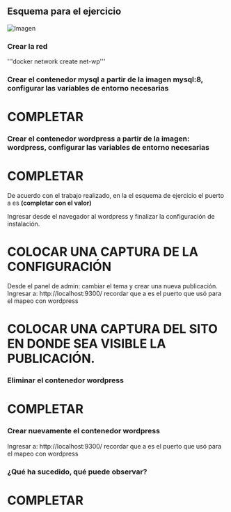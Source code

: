## Esquema para el ejercicio
![Imagen](img/esquema-ejercicio5.PNG)

### Crear la red
'''docker network create net-wp'''

### Crear el contenedor mysql a partir de la imagen mysql:8, configurar las variables de entorno necesarias
# COMPLETAR

### Crear el contenedor wordpress a partir de la imagen: wordpress, configurar las variables de entorno necesarias
# COMPLETAR

De acuerdo con el trabajo realizado, en la el esquema de ejercicio el puerto a es **(completar con el valor)**

Ingresar desde el navegador al wordpress y finalizar la configuración de instalación.
# COLOCAR UNA CAPTURA DE LA CONFIGURACIÓN

Desde el panel de admin: cambiar el tema y crear una nueva publicación.
Ingresar a: http://localhost:9300/ 
recordar que a es el puerto que usó para el mapeo con wordpress
# COLOCAR UNA CAPTURA DEL SITO EN DONDE SEA VISIBLE LA PUBLICACIÓN.

### Eliminar el contenedor wordpress
# COMPLETAR

### Crear nuevamente el contenedor wordpress
Ingresar a: http://localhost:9300/ 
recordar que a es el puerto que usó para el mapeo con wordpress

### ¿Qué ha sucedido, qué puede observar?
# COMPLETAR





